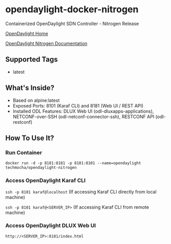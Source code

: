 # opendaylight-docker-nitrogen
Containerized OpenDaylight SDN Controller - Nitrogen Release

[OpenDaylight Home](https://www.opendaylight.org/)

[OpenDaylight Nitrogen Documentation](http://docs.opendaylight.org/en/stable-nitrogen/index.html)

## Supported Tags
- latest

## What's Inside?
- Based on alpine:latest
- Exposed Ports: 8101 (Karaf CLI) and 8181 (Web UI / REST API)
- Installed ODL Features: 
    DLUX Web UI (odl-dluxapps-applications),
    NETCONF-over-SSH (odl-netconf-connector-ssh),
    RESTCONF API (odl-restconf)
    
## How To Use It?

### Run Container
`docker run -d -p 8181:8181 -p 8101:8101 --name=opendaylight techmocha/opendaylight-nitrogen`

### Access OpenDaylight Karaf CLI
`ssh -p 8101 karaf@localhost` (If accessing Karaf CLI directly from local machine)

`ssh -p 8101 karaf@<SERVER_IP>` (If accessing Karaf CLI from remote machine)

### Access OpenDaylight DLUX Web UI
`http://<SERVER_IP>:8181/index.html`

